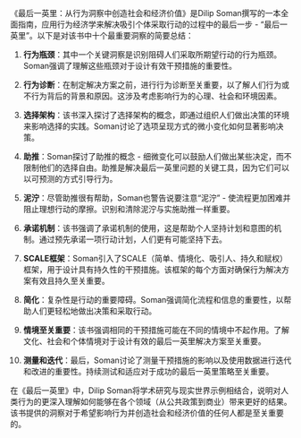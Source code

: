 《最后一英里：从行为洞察中创造社会和经济价值》是Dilip Soman撰写的一本全面指南，应用行为经济学来解决吸引个体采取行动的过程中的最后一步 - “最后一英里”。以下是对该书中十个最重要洞察的简要总结：

1. **行为瓶颈**：其中一个关键洞察是识别阻碍人们采取所期望行动的行为瓶颈。Soman强调了理解这些瓶颈对于设计有效干预措施的重要性。

2. **行为诊断**：在制定解决方案之前，进行行为诊断至关重要，以了解人们行为或不行为背后的背景和原因。这涉及考虑影响行为的心理、社会和环境因素。

3. **选择架构**：该书深入探讨了选择架构的概念，即通过组织人们做出决策的环境来影响选择的实践。Soman讨论了选项呈现方式的微小变化如何显著影响决策。

4. **助推**：Soman探讨了助推的概念 - 细微变化可以鼓励人们做出某些决定，而不限制他们的选择自由。助推是解决最后一英里问题的关键工具，因为它们可以以可预测的方式引导行为。

5. **泥泞**：尽管助推很有帮助，Soman也警告说要注意“泥泞” - 使流程更加困难并阻止理想行动的摩擦。识别和清除泥泞与实施助推一样重要。

6. **承诺机制**：该书强调了承诺机制的使用，这是帮助个人坚持计划和意图的机制。通过预先承诺一项行动计划，人们更有可能坚持下去。

7. **SCALE框架**：Soman引入了SCALE（简单、情境化、吸引人、持久和赋权）框架，用于设计具有持久性的干预措施。该框架的每个方面对确保行为解决方案有效且持久至关重要。

8. **简化**：复杂性是行动的重要障碍。Soman强调简化流程和信息的重要性，以帮助人们更轻松地做出决策和采取行动。

9. **情境至关重要**：该书强调相同的干预措施可能在不同的情境中不起作用。了解文化、社会和个体情境对于设计有效的最后一英里解决方案至关重要。

10. **测量和迭代**：最后，Soman讨论了测量干预措施的影响以及使用数据进行迭代和改进的重要性。持续测试和适应对于成功的最后一英里策略至关重要。

在《最后一英里》中，Dilip Soman将学术研究与现实世界示例相结合，说明对人类行为的更深入理解如何能够在各个领域（从公共政策到商业）带来更好的结果。该书提供的洞察对于希望影响行为并创造社会和经济价值的任何人都是至关重要的。